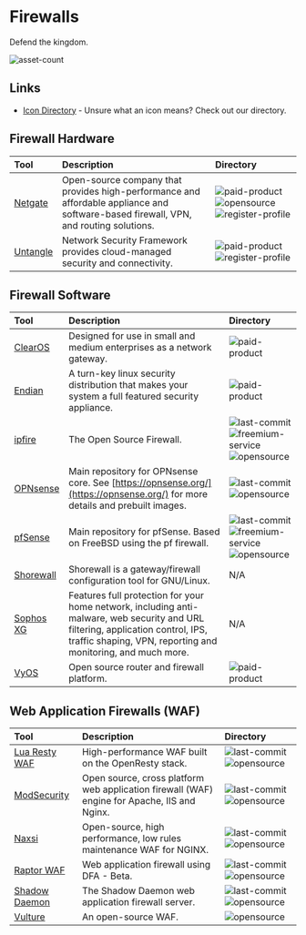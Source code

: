 # Firewalls

Defend the kingdom.

![asset-count](https://img.shields.io/badge/Tools%20%26%20Resources%20Available-15-3c85d4?style=for-the-badge)

## Links <!-- {docsify-ignore} -->

- [Icon Directory](../ICONS.md) - Unsure what an icon means? Check out our directory.

## Firewall Hardware

| Tool | Description | Directory |
| :--- | :--- | :--- |
| [Netgate](https://shop.netgate.com/) | Open-source company that provides high-performance and affordable appliance and software-based firewall, VPN, and routing solutions. | ![paid-product](https://raw.githubusercontent.com/InfosecHouse/InfosecHouse/main/docs/icons/paid-product.png) ![opensource](https://raw.githubusercontent.com/InfosecHouse/InfosecHouse/main/docs/icons/opensource.png) ![register-profile](https://raw.githubusercontent.com/InfosecHouse/InfosecHouse/main/docs/icons/register-profile.png) |
| [Untangle](https://www.untangle.com/untangle-ng-firewall/appliances/) | Network Security Framework provides cloud-managed security and connectivity. | ![paid-product](https://raw.githubusercontent.com/InfosecHouse/InfosecHouse/main/docs/icons/paid-product.png) ![register-profile](https://raw.githubusercontent.com/InfosecHouse/InfosecHouse/main/docs/icons/register-profile.png) |


## Firewall Software

| Tool | Description | Directory |
| :--- | :--- | :--- |
| [ClearOS](https://github.com/pfsense/pfsense) | Designed for use in small and medium enterprises as a network gateway. | ![paid-product](https://raw.githubusercontent.com/InfosecHouse/InfosecHouse/main/docs/icons/paid-product.png)  |
| [Endian](https://sourceforge.net/projects/efw/) | A turn-key linux security distribution that makes your system a full featured security appliance.  | ![paid-product](https://raw.githubusercontent.com/InfosecHouse/InfosecHouse/main/docs/icons/paid-product.png)  |
| [ipfire](https://github.com/ipfire/ipfire-2.x) | The Open Source Firewall. | ![last-commit](https://img.shields.io/github/last-commit/ipfire/ipfire-2.x?color=3c85d4&style=flat-square) ![freemium-service](https://raw.githubusercontent.com/InfosecHouse/InfosecHouse/main/docs/icons/freemium-service.png) ![opensource](https://raw.githubusercontent.com/InfosecHouse/InfosecHouse/main/docs/icons/opensource.png) |
| [OPNsense](https://github.com/opnsense/core) | Main repository for OPNsense core. See [https://opnsense.org/](https://opnsense.org/) for more details and prebuilt images. | ![last-commit](https://img.shields.io/github/last-commit/opnsense/core?color=3c85d4&style=flat-square) ![opensource](https://raw.githubusercontent.com/InfosecHouse/InfosecHouse/main/docs/icons/opensource.png) |
| [pfSense](https://github.com/pfsense/pfsense) | Main repository for pfSense. Based on FreeBSD using the pf firewall. | ![last-commit](https://img.shields.io/github/last-commit/pfsense/pfsense?color=3c85d4&style=flat-square) ![freemium-service](https://raw.githubusercontent.com/InfosecHouse/InfosecHouse/main/docs/icons/freemium-service.png) ![opensource](https://raw.githubusercontent.com/InfosecHouse/InfosecHouse/main/docs/icons/opensource.png) |
| [Shorewall](https://shorewall.org/) | Shorewall is a gateway/firewall configuration tool for GNU/Linux. | N/A |
| [Sophos XG](https://www.sophos.com/en-us/products/free-tools/sophos-xg-firewall-home-edition.aspx) | Features full protection for your home network, including anti-malware, web security and URL filtering, application control, IPS, traffic shaping, VPN, reporting and monitoring, and much more. | N/A |
| [VyOS](https://vyos.io/subscriptions/software/) | Open source router and firewall platform. | ![paid-product](https://raw.githubusercontent.com/InfosecHouse/InfosecHouse/main/docs/icons/paid-product.png) |

## Web Application Firewalls (WAF)

| Tool | Description | Directory |
| :--- | :--- | :--- |
| [Lua Resty WAF](https://github.com/p0pr0ck5/lua-resty-waf) | High-performance WAF built on the OpenResty stack. | ![last-commit](https://img.shields.io/github/last-commit/p0pr0ck5/lua-resty-waf?color=3c85d4&style=flat-square) ![opensource](https://raw.githubusercontent.com/InfosecHouse/InfosecHouse/main/docs/icons/opensource.png) |
| [ModSecurity](https://github.com/SpiderLabs/ModSecurity) | Open source, cross platform web application firewall (WAF) engine for Apache, IIS and Nginx. | ![last-commit](https://img.shields.io/github/last-commit/SpiderLabs/ModSecurity?color=3c85d4&style=flat-square) ![opensource](https://raw.githubusercontent.com/InfosecHouse/InfosecHouse/main/docs/icons/opensource.png) |
| [Naxsi](https://github.com/nbs-system/naxsi) | Open-source, high performance, low rules maintenance WAF for NGINX. | ![last-commit](https://img.shields.io/github/last-commit/nbs-system/naxsi?color=3c85d4&style=flat-square) ![opensource](https://raw.githubusercontent.com/InfosecHouse/InfosecHouse/main/docs/icons/opensource.png) |
| [Raptor WAF](https://github.com/CoolerVoid/raptor_waf) | Web application firewall using DFA - Beta. | ![last-commit](https://img.shields.io/github/last-commit/CoolerVoid/raptor_waf?color=3c85d4&style=flat-square) ![opensource](https://raw.githubusercontent.com/InfosecHouse/InfosecHouse/main/docs/icons/opensource.png) |
| [Shadow Daemon](https://github.com/zecure/shadowd) | The Shadow Daemon web application firewall server. | ![last-commit](https://img.shields.io/github/last-commit/zecure/shadowd?color=3c85d4&style=flat-square) ![opensource](https://raw.githubusercontent.com/InfosecHouse/InfosecHouse/main/docs/icons/opensource.png) |
| [Vulture](https://www.vultureproject.org/) | An open-source WAF. | ![opensource](https://raw.githubusercontent.com/InfosecHouse/InfosecHouse/main/docs/icons/opensource.png) |

